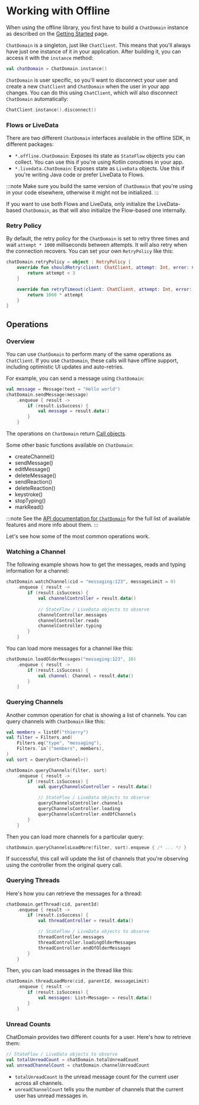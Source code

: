 # Working with Offline

When using the offline library, you first have to build a `ChatDomain` instance as described on the [Getting Started](../01-basics/03-getting-started.md#creating-a-chatdomain) page.

`ChatDomain` is a singleton, just like `ChatClient`. This means that you'll always have just one instance of it in your application. After building it, you can access it with the `instance` method:

```kotlin
val chatDomain = ChatDomain.instance()
```

`ChatDomain` is user specific, so you'll want to disconnect your user and create a new `ChatClient` and `ChatDomain` when the user in your app changes. You can do this using `ChatClient`, which will also disconnect `ChatDomain` automatically:

```kotlin
ChatClient.instance().disconnect()
```

### Flows or LiveData

There are two different `ChatDomain` interfaces available in the offline SDK, in different packages:

- `*.offline.ChatDomain`: Exposes its state as `StateFlow` objects you can collect. You can use this if you're using Kotlin coroutines in your app. 
- `*.livedata.ChatDomain`: Exposes state as `LiveData` objects. Use this if you're writing Java code or prefer LiveData to Flows.

:::note
Make sure you build the same version of `ChatDomain` that you're using in your code elsewhere, otherwise it might not be initialized.
:::

If you want to use both Flows and LiveData, only initialize the LiveData-based `ChatDomain`, as that will also initialize the Flow-based one internally.

### Retry Policy

By default, the retry policy for the `ChatDomain` is set to retry three times and wait `attempt * 1000` milliseconds between attempts. It will also retry when the connection recovers. You can set your own `RetryPolicy` like this:

```kotlin
chatDomain.retryPolicy = object : RetryPolicy {
    override fun shouldRetry(client: ChatClient, attempt: Int, error: ChatError): Boolean {
        return attempt < 3
    }

    override fun retryTimeout(client: ChatClient, attempt: Int, error: ChatError): Int {
        return 1000 * attempt
    }
}
```

## Operations

### Overview

You can use `ChatDomain` to perform many of the same operations as `ChatClient`. If you use `ChatDomain`, these calls will have offline support, including optimistic UI updates and auto-retries.

For example, you can send a message using `ChatDomain`:

```kotlin
val message = Message(text = "Hello world")
chatDomain.sendMessage(message)
    .enqueue { result ->
        if (result.isSuccess) {
            val message = result.data()
        }
    }
```

The operations on `ChatDomain` return [Call objects](../01-basics/04-core-concepts.md#calls).

Some other basic functions available on `ChatDomain`:

- createChannel()
- sendMessage()
- editMessage()
- deleteMessage()
- sendReaction()
- deleteReaction()
- keystroke()
- stopTyping()
- markRead()

:::note
See the [API documentation for `ChatDomain`](https://getstream.github.io/stream-chat-android/stream-chat-android-offline/stream-chat-android-offline/io.getstream.chat.android.offline/-chat-domain/index.html) for the full list of available features and more info about them.
:::

Let's see how some of the most common operations work.

### Watching a Channel

The following example shows how to get the messages, reads and typing information for a channel:

```kotlin
chatDomain.watchChannel(cid = "messaging:123", messageLimit = 0) 
    .enqueue { result -> 
        if (result.isSuccess) { 
            val channelController = result.data() 
 
            // StateFlow / LiveData objects to observe 
            channelController.messages 
            channelController.reads 
            channelController.typing 
        } 
    }
```

You can load more messages for a channel like this:

```kotlin
chatDomain.loadOlderMessages("messaging:123", 10)
    .enqueue { result ->
        if (result.isSuccess) {
            val channel: Channel = result.data()
        }
    }
```

### Querying Channels

Another common operation for chat is showing a list of channels. You can query channels with `ChatDomain` like this:

```kotlin
val members = listOf("thierry")
val filter = Filters.and(
    Filters.eq("type", "messaging"),
    Filters.`in`("members", members),
)
val sort = QuerySort<Channel>()

chatDomain.queryChannels(filter, sort)
    .enqueue { result ->
        if (result.isSuccess) {
            val queryChannelsController = result.data()

            // StateFlow / LiveData objects to observe 
            queryChannelsController.channels
            queryChannelsController.loading
            queryChannelsController.endOfChannels
        }
    }
```

Then you can load more channels for a particular query:

```kotlin
chatDomain.queryChannelsLoadMore(filter, sort).enqueue { /* ... */ }
```

If successful, this call will update the list of channels that you're observing using the controller from the original query call.

### Querying Threads

Here's how you can retrieve the messages for a thread:

```kotlin
chatDomain.getThread(cid, parentId)
    .enqueue { result ->
        if (result.isSuccess) {
            val threadController = result.data()

            // StateFlow / LiveData objects to observe 
            threadController.messages
            threadController.loadingOlderMessages
            threadController.endOfOlderMessages
        }
    }
```

Then, you can load messages in the thread like this:

```kotlin
chatDomain.threadLoadMore(cid, parentId, messageLimit)
    .enqueue { result ->
        if (result.isSuccess) {
            val messages: List<Message> = result.data()
        }
    }
```

### Unread Counts

ChatDomain provides two different counts for a user. Here's how to retrieve them:

```kotlin
// StateFlow / LiveData objects to observe 
val totalUnreadCount = chatDomain.totalUnreadCount
val unreadChannelCount = chatDomain.channelUnreadCount
```

- `totalUnreadCount` is the unread message count for the current user across all channels.
- `unreadChannelCount` tells you the number of channels that the current user has unread messages in.
